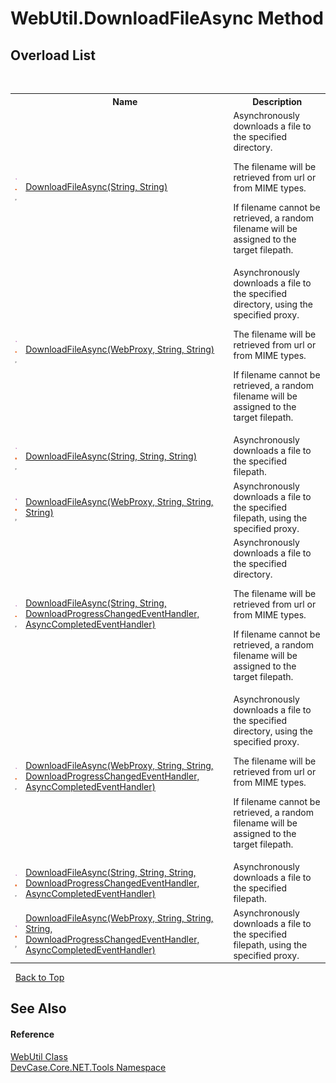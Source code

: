 # WebUtil.DownloadFileAsync Method 
 


## Overload List
&nbsp;<table><tr><th></th><th>Name</th><th>Description</th></tr><tr><td>![Public method](media/pubmethod.gif "Public method")![Static member](media/static.gif "Static member")![Code example](media/CodeExample.png "Code example")</td><td><a href="M_DevCase_Core_NET_Tools_WebUtil_DownloadFileAsync_4">DownloadFileAsync(String, String)</a></td><td>
Asynchronously downloads a file to the specified directory. 

 The filename will be retrieved from url or from MIME types. 

 If filename cannot be retrieved, a random filename will be assigned to the target filepath.</td></tr><tr><td>![Public method](media/pubmethod.gif "Public method")![Static member](media/static.gif "Static member")![Code example](media/CodeExample.png "Code example")</td><td><a href="M_DevCase_Core_NET_Tools_WebUtil_DownloadFileAsync">DownloadFileAsync(WebProxy, String, String)</a></td><td>
Asynchronously downloads a file to the specified directory, using the specified proxy. 

 The filename will be retrieved from url or from MIME types. 

 If filename cannot be retrieved, a random filename will be assigned to the target filepath.</td></tr><tr><td>![Public method](media/pubmethod.gif "Public method")![Static member](media/static.gif "Static member")![Code example](media/CodeExample.png "Code example")</td><td><a href="M_DevCase_Core_NET_Tools_WebUtil_DownloadFileAsync_6">DownloadFileAsync(String, String, String)</a></td><td>
Asynchronously downloads a file to the specified filepath.</td></tr><tr><td>![Public method](media/pubmethod.gif "Public method")![Static member](media/static.gif "Static member")![Code example](media/CodeExample.png "Code example")</td><td><a href="M_DevCase_Core_NET_Tools_WebUtil_DownloadFileAsync_2">DownloadFileAsync(WebProxy, String, String, String)</a></td><td>
Asynchronously downloads a file to the specified filepath, using the specified proxy.</td></tr><tr><td>![Public method](media/pubmethod.gif "Public method")![Static member](media/static.gif "Static member")![Code example](media/CodeExample.png "Code example")</td><td><a href="M_DevCase_Core_NET_Tools_WebUtil_DownloadFileAsync_5">DownloadFileAsync(String, String, DownloadProgressChangedEventHandler, AsyncCompletedEventHandler)</a></td><td>
Asynchronously downloads a file to the specified directory. 

 The filename will be retrieved from url or from MIME types. 

 If filename cannot be retrieved, a random filename will be assigned to the target filepath.</td></tr><tr><td>![Public method](media/pubmethod.gif "Public method")![Static member](media/static.gif "Static member")![Code example](media/CodeExample.png "Code example")</td><td><a href="M_DevCase_Core_NET_Tools_WebUtil_DownloadFileAsync_1">DownloadFileAsync(WebProxy, String, String, DownloadProgressChangedEventHandler, AsyncCompletedEventHandler)</a></td><td>
Asynchronously downloads a file to the specified directory, using the specified proxy. 

 The filename will be retrieved from url or from MIME types. 

 If filename cannot be retrieved, a random filename will be assigned to the target filepath.</td></tr><tr><td>![Public method](media/pubmethod.gif "Public method")![Static member](media/static.gif "Static member")![Code example](media/CodeExample.png "Code example")</td><td><a href="M_DevCase_Core_NET_Tools_WebUtil_DownloadFileAsync_7">DownloadFileAsync(String, String, String, DownloadProgressChangedEventHandler, AsyncCompletedEventHandler)</a></td><td>
Asynchronously downloads a file to the specified filepath.</td></tr><tr><td>![Public method](media/pubmethod.gif "Public method")![Static member](media/static.gif "Static member")![Code example](media/CodeExample.png "Code example")</td><td><a href="M_DevCase_Core_NET_Tools_WebUtil_DownloadFileAsync_3">DownloadFileAsync(WebProxy, String, String, String, DownloadProgressChangedEventHandler, AsyncCompletedEventHandler)</a></td><td>
Asynchronously downloads a file to the specified filepath, using the specified proxy.</td></tr></table>&nbsp;
<a href="#webutil.downloadfileasync-method">Back to Top</a>

## See Also


#### Reference
<a href="T_DevCase_Core_NET_Tools_WebUtil">WebUtil Class</a><br /><a href="N_DevCase_Core_NET_Tools">DevCase.Core.NET.Tools Namespace</a><br />